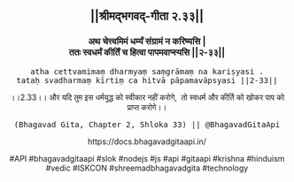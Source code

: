 <center><h2>||श्रीमद्‍भगवद्‍-गीता २.३३||</h2>
<h3>अथ चेत्त्वमिमं धर्म्यं संग्रामं न करिष्यसि |<br/>ततः स्वधर्मं कीर्तिं च हित्वा पापमवाप्स्यसि ||२-३३||</h3>
<pre>atha cettvamimaṃ dharmyaṃ saṃgrāmaṃ na kariṣyasi .<br/>tataḥ svadharmaṃ kīrtiṃ ca hitvā pāpamavāpsyasi ||2-33||</pre>
<p>।।2.33।। और यदि तुम इस धर्मयुद्ध को स्वीकार नहीं करोगे,  तो स्वधर्म और कीर्ति को खोकर पाप को प्राप्त करोगे।।</p>
<pre>(Bhagavad Gita, Chapter 2, Shloka 33) || @BhagavadGitaApi</pre><p>https://docs.bhagavadgitaapi.in/</p><p>#API #bhagavadgitaapi #slok #nodejs #js #api #gitaapi #krishna #hinduism #vedic #ISKCON #shreemadbhagavadgita #technology</p></center>